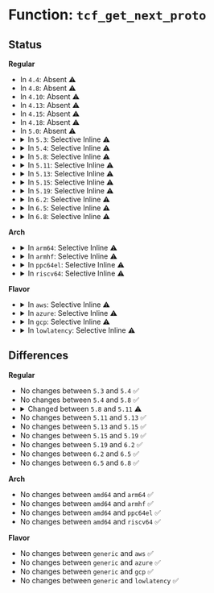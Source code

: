 # Function: <code>tcf_get_next_proto</code>

## Status
<b>Regular</b>
<ul>
<li>
In <code>4.4</code>: Absent ⚠️
</li>
<li>
In <code>4.8</code>: Absent ⚠️
</li>
<li>
In <code>4.10</code>: Absent ⚠️
</li>
<li>
In <code>4.13</code>: Absent ⚠️
</li>
<li>
In <code>4.15</code>: Absent ⚠️
</li>
<li>
In <code>4.18</code>: Absent ⚠️
</li>
<li>
In <code>5.0</code>: Absent ⚠️
</li>
<li>
<details>
<summary>In <code>5.3</code>: Selective Inline ⚠️</summary>

```c
struct tcf_proto *tcf_get_next_proto(struct tcf_chain *chain, struct tcf_proto *tp, bool rtnl_held);
```

**Collision:** Unique Global

**Inline:** Selective

**Transformation:** False

**Instances:**

```
In net/sched/cls_api.c (ffffffff81960cef)
Location: net/sched/cls_api.c:1115
Inline: True
Inline callers:
  - net/sched/cls_api.c:tc_ctl_chain
  - net/sched/cls_api.c:tc_del_tfilter
Direct callers:
  - net/sched/sch_api.c:tc_bind_tclass
  - net/sched/cls_api.c:tc_ctl_chain
  - net/sched/cls_api.c:tc_del_tfilter
```
**Symbols:**

```
ffffffff8195ecd0-ffffffff8195ed07: tcf_get_next_proto (STB_GLOBAL)
```
</details>
</li>
<li>
<details>
<summary>In <code>5.4</code>: Selective Inline ⚠️</summary>

```c
struct tcf_proto *tcf_get_next_proto(struct tcf_chain *chain, struct tcf_proto *tp, bool rtnl_held);
```

**Collision:** Unique Global

**Inline:** Selective

**Transformation:** False

**Instances:**

```
In net/sched/cls_api.c (ffffffff81997de6)
Location: net/sched/cls_api.c:1029
Inline: True
Inline callers:
  - net/sched/cls_api.c:tc_ctl_chain
  - net/sched/cls_api.c:tc_del_tfilter
Direct callers:
  - net/sched/sch_api.c:tc_bind_class_walker
  - net/sched/sch_api.c:tc_bind_class_walker
  - net/sched/cls_api.c:tc_ctl_chain
  - net/sched/cls_api.c:tc_del_tfilter
```
**Symbols:**

```
ffffffff81996130-ffffffff81996167: tcf_get_next_proto (STB_GLOBAL)
```
</details>
</li>
<li>
<details>
<summary>In <code>5.8</code>: Selective Inline ⚠️</summary>

```c
struct tcf_proto *tcf_get_next_proto(struct tcf_chain *chain, struct tcf_proto *tp, bool rtnl_held);
```

**Collision:** Unique Global

**Inline:** Selective

**Transformation:** False

**Instances:**

```
In net/sched/cls_api.c (ffffffff81a6e470)
Location: net/sched/cls_api.c:992
Inline: True
Direct callers:
  - net/sched/sch_api.c:tc_bind_class_walker
  - net/sched/sch_api.c:tc_bind_class_walker
```
**Symbols:**

```
ffffffff81a6e470-ffffffff81a6e4a7: tcf_get_next_proto (STB_GLOBAL)
```
</details>
</li>
<li>
<details>
<summary>In <code>5.11</code>: Selective Inline ⚠️</summary>

```c
struct tcf_proto *tcf_get_next_proto(struct tcf_chain *chain, struct tcf_proto *tp);
```

**Collision:** Unique Global

**Inline:** Selective

**Transformation:** False

**Instances:**

```
In net/sched/cls_api.c (ffffffff81a76c80)
Location: net/sched/cls_api.c:994
Inline: True
Direct callers:
  - net/sched/sch_api.c:tc_bind_class_walker
  - net/sched/sch_api.c:tc_bind_class_walker
```
**Symbols:**

```
ffffffff81a76c80-ffffffff81a76cb5: tcf_get_next_proto (STB_GLOBAL)
```
</details>
</li>
<li>
<details>
<summary>In <code>5.13</code>: Selective Inline ⚠️</summary>

```c
struct tcf_proto *tcf_get_next_proto(struct tcf_chain *chain, struct tcf_proto *tp);
```

**Collision:** Unique Global

**Inline:** Selective

**Transformation:** False

**Instances:**

```
In net/sched/cls_api.c (ffffffff81a5f6b0)
Location: net/sched/cls_api.c:994
Inline: True
Direct callers:
  - net/sched/sch_api.c:tc_bind_class_walker
  - net/sched/sch_api.c:tc_bind_class_walker
```
**Symbols:**

```
ffffffff81a5f6b0-ffffffff81a5f6e5: tcf_get_next_proto (STB_GLOBAL)
```
</details>
</li>
<li>
<details>
<summary>In <code>5.15</code>: Selective Inline ⚠️</summary>

```c
struct tcf_proto *tcf_get_next_proto(struct tcf_chain *chain, struct tcf_proto *tp);
```

**Collision:** Unique Global

**Inline:** Selective

**Transformation:** False

**Instances:**

```
In net/sched/cls_api.c (ffffffff81b188c0)
Location: net/sched/cls_api.c:995
Inline: True
Direct callers:
  - net/sched/sch_api.c:tc_bind_class_walker
  - net/sched/sch_api.c:tc_bind_class_walker
```
**Symbols:**

```
ffffffff81b188c0-ffffffff81b188f5: tcf_get_next_proto (STB_GLOBAL)
```
</details>
</li>
<li>
<details>
<summary>In <code>5.19</code>: Selective Inline ⚠️</summary>

```c
struct tcf_proto *tcf_get_next_proto(struct tcf_chain *chain, struct tcf_proto *tp);
```

**Collision:** Unique Global

**Inline:** Selective

**Transformation:** False

**Instances:**

```
In net/sched/cls_api.c (ffffffff81c9fb90)
Location: net/sched/cls_api.c:1012
Inline: True
Direct callers:
  - net/sched/sch_api.c:tc_bind_class_walker
```
**Symbols:**

```
ffffffff81c9fb90-ffffffff81c9fbcd: tcf_get_next_proto (STB_GLOBAL)
```
</details>
</li>
<li>
<details>
<summary>In <code>6.2</code>: Selective Inline ⚠️</summary>

```c
struct tcf_proto *tcf_get_next_proto(struct tcf_chain *chain, struct tcf_proto *tp);
```

**Collision:** Unique Global

**Inline:** Selective

**Transformation:** False

**Instances:**

```
In net/sched/cls_api.c (ffffffff81e5be70)
Location: net/sched/cls_api.c:1014
Inline: True
Direct callers:
  - net/sched/sch_api.c:tc_bind_class_walker
```
**Symbols:**

```
ffffffff81e5be70-ffffffff81e5bead: tcf_get_next_proto (STB_GLOBAL)
```
</details>
</li>
<li>
<details>
<summary>In <code>6.5</code>: Selective Inline ⚠️</summary>

```c
struct tcf_proto *tcf_get_next_proto(struct tcf_chain *chain, struct tcf_proto *tp);
```

**Collision:** Unique Global

**Inline:** Selective

**Transformation:** False

**Instances:**

```
In net/sched/cls_api.c (ffffffff81eb8670)
Location: net/sched/cls_api.c:1119
Inline: True
Direct callers:
  - net/sched/sch_api.c:tc_bind_class_walker
```
**Symbols:**

```
ffffffff81eb8670-ffffffff81eb86ad: tcf_get_next_proto (STB_GLOBAL)
```
</details>
</li>
<li>
<details>
<summary>In <code>6.8</code>: Selective Inline ⚠️</summary>

```c
struct tcf_proto *tcf_get_next_proto(struct tcf_chain *chain, struct tcf_proto *tp);
```

**Collision:** Unique Global

**Inline:** Selective

**Transformation:** False

**Instances:**

```
In net/sched/cls_api.c (ffffffff81f7b740)
Location: net/sched/cls_api.c:1121
Inline: True
Direct callers:
  - net/sched/sch_api.c:tc_bind_class_walker
```
**Symbols:**

```
ffffffff81f7b740-ffffffff81f7b77d: tcf_get_next_proto (STB_GLOBAL)
```
</details>
</li>
</ul>
<b>Arch</b>
<ul>
<li>
<details>
<summary>In <code>arm64</code>: Selective Inline ⚠️</summary>

```c
struct tcf_proto *tcf_get_next_proto(struct tcf_chain *chain, struct tcf_proto *tp, bool rtnl_held);
```

**Collision:** Unique Global

**Inline:** Selective

**Transformation:** False

**Instances:**

```
In net/sched/cls_api.c (ffff800010c429a0)
Location: net/sched/cls_api.c:1029
Inline: True
Direct callers:
  - net/sched/sch_api.c:tc_bind_class_walker
  - net/sched/sch_api.c:tc_bind_class_walker
```
**Symbols:**

```
ffff800010c429a0-ffff800010c429fc: tcf_get_next_proto (STB_GLOBAL)
```
</details>
</li>
<li>
<details>
<summary>In <code>armhf</code>: Selective Inline ⚠️</summary>

```c
struct tcf_proto *tcf_get_next_proto(struct tcf_chain *chain, struct tcf_proto *tp, bool rtnl_held);
```

**Collision:** Unique Global

**Inline:** Selective

**Transformation:** False

**Instances:**

```
In net/sched/cls_api.c (c0d56718)
Location: net/sched/cls_api.c:1029
Inline: True
Inline callers:
  - net/sched/cls_api.c:tc_ctl_chain
  - net/sched/cls_api.c:tc_del_tfilter
Direct callers:
  - net/sched/sch_api.c:tc_bind_class_walker
  - net/sched/sch_api.c:tc_bind_class_walker
  - net/sched/cls_api.c:tc_ctl_chain
  - net/sched/cls_api.c:tc_del_tfilter
```
**Symbols:**

```
c0d53de4-c0d53e28: tcf_get_next_proto (STB_GLOBAL)
```
</details>
</li>
<li>
<details>
<summary>In <code>ppc64el</code>: Selective Inline ⚠️</summary>

```c
struct tcf_proto *tcf_get_next_proto(struct tcf_chain *chain, struct tcf_proto *tp, bool rtnl_held);
```

**Collision:** Unique Global

**Inline:** Selective

**Transformation:** False

**Instances:**

```
In net/sched/cls_api.c (c000000000d3e2e0)
Location: net/sched/cls_api.c:1029
Inline: True
Direct callers:
  - net/sched/sch_api.c:tc_bind_class_walker
  - net/sched/sch_api.c:tc_bind_class_walker
```
**Symbols:**

```
c000000000d3e2e0-c000000000d3e350: tcf_get_next_proto (STB_GLOBAL)
```
</details>
</li>
<li>
<details>
<summary>In <code>riscv64</code>: Selective Inline ⚠️</summary>

```c
struct tcf_proto *tcf_get_next_proto(struct tcf_chain *chain, struct tcf_proto *tp, bool rtnl_held);
```

**Collision:** Unique Global

**Inline:** Selective

**Transformation:** False

**Instances:**

```
In net/sched/cls_api.c (ffffffe0007b19fe)
Location: net/sched/cls_api.c:1029
Inline: True
Direct callers:
  - net/sched/sch_api.c:tc_bind_class_walker
  - net/sched/sch_api.c:tc_bind_class_walker
```
**Symbols:**

```
ffffffe0007b19fe-ffffffe0007b1a6e: tcf_get_next_proto (STB_GLOBAL)
```
</details>
</li>
</ul>
<b>Flavor</b>
<ul>
<li>
<details>
<summary>In <code>aws</code>: Selective Inline ⚠️</summary>

```c
struct tcf_proto *tcf_get_next_proto(struct tcf_chain *chain, struct tcf_proto *tp, bool rtnl_held);
```

**Collision:** Unique Global

**Inline:** Selective

**Transformation:** False

**Instances:**

```
In net/sched/cls_api.c (ffffffff81937c56)
Location: net/sched/cls_api.c:1029
Inline: True
Inline callers:
  - net/sched/cls_api.c:tc_ctl_chain
  - net/sched/cls_api.c:tc_del_tfilter
Direct callers:
  - net/sched/sch_api.c:tc_bind_class_walker
  - net/sched/sch_api.c:tc_bind_class_walker
  - net/sched/cls_api.c:tc_ctl_chain
  - net/sched/cls_api.c:tc_del_tfilter
```
**Symbols:**

```
ffffffff81935fa0-ffffffff81935fd7: tcf_get_next_proto (STB_GLOBAL)
```
</details>
</li>
<li>
<details>
<summary>In <code>azure</code>: Selective Inline ⚠️</summary>

```c
struct tcf_proto *tcf_get_next_proto(struct tcf_chain *chain, struct tcf_proto *tp, bool rtnl_held);
```

**Collision:** Unique Global

**Inline:** Selective

**Transformation:** False

**Instances:**

```
In net/sched/cls_api.c (ffffffff818f1756)
Location: net/sched/cls_api.c:1029
Inline: True
Inline callers:
  - net/sched/cls_api.c:tc_ctl_chain
  - net/sched/cls_api.c:tc_del_tfilter
Direct callers:
  - net/sched/sch_api.c:tc_bind_class_walker
  - net/sched/sch_api.c:tc_bind_class_walker
  - net/sched/cls_api.c:tc_ctl_chain
  - net/sched/cls_api.c:tc_del_tfilter
```
**Symbols:**

```
ffffffff818efaa0-ffffffff818efad7: tcf_get_next_proto (STB_GLOBAL)
```
</details>
</li>
<li>
<details>
<summary>In <code>gcp</code>: Selective Inline ⚠️</summary>

```c
struct tcf_proto *tcf_get_next_proto(struct tcf_chain *chain, struct tcf_proto *tp, bool rtnl_held);
```

**Collision:** Unique Global

**Inline:** Selective

**Transformation:** False

**Instances:**

```
In net/sched/cls_api.c (ffffffff81988de6)
Location: net/sched/cls_api.c:1029
Inline: True
Inline callers:
  - net/sched/cls_api.c:tc_ctl_chain
  - net/sched/cls_api.c:tc_del_tfilter
Direct callers:
  - net/sched/sch_api.c:tc_bind_class_walker
  - net/sched/sch_api.c:tc_bind_class_walker
  - net/sched/cls_api.c:tc_ctl_chain
  - net/sched/cls_api.c:tc_del_tfilter
```
**Symbols:**

```
ffffffff81987130-ffffffff81987167: tcf_get_next_proto (STB_GLOBAL)
```
</details>
</li>
<li>
<details>
<summary>In <code>lowlatency</code>: Selective Inline ⚠️</summary>

```c
struct tcf_proto *tcf_get_next_proto(struct tcf_chain *chain, struct tcf_proto *tp, bool rtnl_held);
```

**Collision:** Unique Global

**Inline:** Selective

**Transformation:** False

**Instances:**

```
In net/sched/cls_api.c (ffffffff819ac0e6)
Location: net/sched/cls_api.c:1029
Inline: True
Inline callers:
  - net/sched/cls_api.c:tc_ctl_chain
  - net/sched/cls_api.c:tc_del_tfilter
Direct callers:
  - net/sched/sch_api.c:tc_bind_class_walker
  - net/sched/sch_api.c:tc_bind_class_walker
  - net/sched/cls_api.c:tc_ctl_chain
  - net/sched/cls_api.c:tc_del_tfilter
```
**Symbols:**

```
ffffffff819a95f0-ffffffff819a9627: tcf_get_next_proto (STB_GLOBAL)
```
</details>
</li>
</ul>

## Differences
<b>Regular</b>
<ul>
<li>
No changes between <code>5.3</code> and <code>5.4</code> ✅
</li>
<li>
No changes between <code>5.4</code> and <code>5.8</code> ✅
</li>
<li>
<details>
<summary>Changed between <code>5.8</code> and <code>5.11</code> ⚠️</summary>
<ul>
<li>
<b>Param removed. </b>
<code>bool rtnl_held</code>
</li>
</ul>
</details>
</li>
<li>
No changes between <code>5.11</code> and <code>5.13</code> ✅
</li>
<li>
No changes between <code>5.13</code> and <code>5.15</code> ✅
</li>
<li>
No changes between <code>5.15</code> and <code>5.19</code> ✅
</li>
<li>
No changes between <code>5.19</code> and <code>6.2</code> ✅
</li>
<li>
No changes between <code>6.2</code> and <code>6.5</code> ✅
</li>
<li>
No changes between <code>6.5</code> and <code>6.8</code> ✅
</li>
</ul>
<b>Arch</b>
<ul>
<li>
No changes between <code>amd64</code> and <code>arm64</code> ✅
</li>
<li>
No changes between <code>amd64</code> and <code>armhf</code> ✅
</li>
<li>
No changes between <code>amd64</code> and <code>ppc64el</code> ✅
</li>
<li>
No changes between <code>amd64</code> and <code>riscv64</code> ✅
</li>
</ul>
<b>Flavor</b>
<ul>
<li>
No changes between <code>generic</code> and <code>aws</code> ✅
</li>
<li>
No changes between <code>generic</code> and <code>azure</code> ✅
</li>
<li>
No changes between <code>generic</code> and <code>gcp</code> ✅
</li>
<li>
No changes between <code>generic</code> and <code>lowlatency</code> ✅
</li>
</ul>
